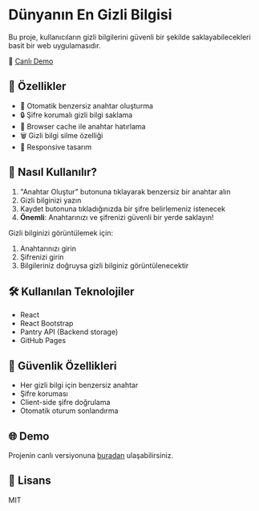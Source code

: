 # Dünyanın En Gizli Bilgisi

Bu proje, kullanıcıların gizli bilgilerini güvenli bir şekilde saklayabilecekleri basit bir web uygulamasıdır. 

🔗 [Canlı Demo](https://keremcankabadayi.github.io/pantry-demo)

## 🚀 Özellikler

- 🎲 Otomatik benzersiz anahtar oluşturma
- 🔒 Şifre korumalı gizli bilgi saklama
- 💾 Browser cache ile anahtar hatırlama
- 🗑️ Gizli bilgi silme özelliği
- 📱 Responsive tasarım

## 📝 Nasıl Kullanılır?

1. "Anahtar Oluştur" butonuna tıklayarak benzersiz bir anahtar alın
2. Gizli bilginizi yazın
3. Kaydet butonuna tıkladığınızda bir şifre belirlemeniz istenecek
4. **Önemli**: Anahtarınızı ve şifrenizi güvenli bir yerde saklayın!

Gizli bilginizi görüntülemek için:
1. Anahtarınızı girin
2. Şifrenizi girin
3. Bilgileriniz doğruysa gizli bilginiz görüntülenecektir

## 🛠️ Kullanılan Teknolojiler

- React
- React Bootstrap
- Pantry API (Backend storage)
- GitHub Pages

## 🔐 Güvenlik Özellikleri

- Her gizli bilgi için benzersiz anahtar
- Şifre koruması
- Client-side şifre doğrulama
- Otomatik oturum sonlandırma

## 🌐 Demo

Projenin canlı versiyonuna [buradan](https://keremcankabadayi.github.io/pantry-demo) ulaşabilirsiniz.

## 📄 Lisans

MIT
